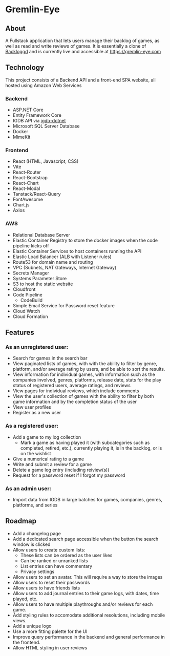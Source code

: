 # Gremlin-Eye

## About

A Fullstack application that lets users manage their backlog of games, as well as read and write reviews of games. It is essentially a clone of [Backloggd](https://backloggd.com) and is currently live and accessible at https://gremlin-eye.com

## Technology

This project consists of a Backend API and a front-end SPA website, all hosted using Amazon Web Services

### Backend
- ASP.NET Core
- Entity Framework Core
- IGDB API via [igdb-dotnet](https://github.com/kamranayub/igdb-dotnet)
- Microsoft SQL Server Database
- Docker
- MimeKit

### Frontend
- React (HTML, Javascript, CSS)
- Vite
- React-Router
- React-Bootstrap
- React-Chart
- React-Modal
- Tanstack/React-Query
- FontAwesome
- Chart.js
- Axios

### AWS
- Relational Database Server
- Elastic Container Registry to store the docker images when the code pipeline kicks off
- Elastic Container Services to host containers running the API
- Elastic Load Balancer (ALB with Listener rules)
- Route53 for domain name and routing
- VPC (Subnets, NAT Gateways, Internet Gateway)
- Secrets Manager
- Systems Parameter Store
- S3 to host the static website
- Cloudfront
- Code Pipeline
	- CodeBuild
- Simple Email Service for Password reset feature
- Cloud Watch
- Cloud Formation

## Features

### As an unregistered user:
- Search for games in the search bar
- View paginated lists of games, with with the ability to filter by genre, platform, and/or average rating by users, and be able to sort the results.
- View information for individual games, with information such as the companies involved, genres, platforms, release date, stats for the play status of registered users, average ratings, and reviews
- View pages for individual reviews, which include comments
- View the user's collection of games with the ability to filter by both game information and by the completion status of the user
- View user profiles
- Register as a new user

### As a registered user:
- Add a game to my log collection
	- Mark a game as having played it (with subcategories such as completed, retired, etc.), currently playing it, is in the backlog, or is on the wishlist
- Give a numerical rating to a game
- Write and submit a review for a game
- Delete a game log entry (including reiview(s))
- Request for a password reset if I forgot my password

### As an admin user:
- Import data from IGDB in large batches for games, companies, genres, platforms, and series

## Roadmap
- Add a changelog page
- Add a dedicated search page accessible when the button the search window is clicked
- Allow users to create custom lists:
	- These lists can be ordered as the user likes
	- Can be ranked or unranked lists
	- List entries can have commentary
	- Privacy settings
- Allow users to set an avatar. This will require a way to store the images
- Allow users to reset their passwords
- Allow users to have friends lists
- Allow users to add journal entries to their game logs, with dates, time played, etc.
- Allow users to have multiple playthroughs and/or reviews for each game.
- Add styling rules to accomodate additional resolutions, including mobile views.
- Add a unique logo
- Use a more fitting palette for the UI
- Improve query performance in the backend and general performance in the frontend.
- Allow HTML styling in user reviews